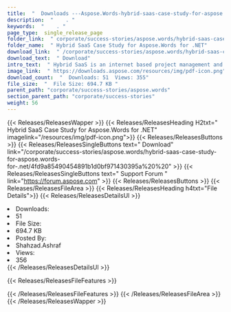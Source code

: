 ```yaml
---
title:  "  Downloads ---Aspose.Words-hybrid-saas-case-study-for-aspose.words-for-.net . " 
description:  "    . " 
keywords:  "    . " 
page_type:  single_release_page
folder_link:  " corporate/success-stories/aspose.words/hybrid-saas-case-study-for-aspose.words-for-.net/"
folder_name:  " Hybrid SaaS Case Study for Aspose.Words for .NET"
download_link:  " /corporate/success-stories/aspose.words/hybrid-saas-case-study-for-aspose.words-for-.net/4fd9a85490454891b1d0bf971430395a"
download_text:  " Download"
intro_text:  " Hybrid SaaS is an internet based project management and customer relation manage..."
image_link:  " https://downloads.aspose.com/resources/img/pdf-icon.png"
download_count:  "  Downloads: 51  Views: 355"
file_size:  "  File Size: 694.7 KB "
parent_path: "corporate/success-stories/aspose.words"
section_parent_path: "corporate/success-stories"
weight: 56 
---
```


{{< Releases/ReleasesWapper >}}
  {{< Releases/ReleasesHeading H2txt=" Hybrid SaaS Case Study for Aspose.Words for .NET" imagelink="/resources/img/pdf-icon.png">}}
  {{< Releases/ReleasesButtons >}}
    {{< Releases/ReleasesSingleButtons text=" Download" link="/corporate/success-stories/aspose.words/hybrid-saas-case-study-for-aspose.words-for-.net/4fd9a85490454891b1d0bf971430395a%20%20" >}}
    {{< Releases/ReleasesSingleButtons text=" Support Forum " link="https://forum.aspose.com" >}}
  {{< Releases/ReleasesButtons >}}
  {{< Releases/ReleasesFileArea >}}
    {{< Releases/ReleasesHeading h4txt="File Details">}}
    {{< Releases/ReleasesDetailsUl >}}
             <li>Downloads:</li><li>51</li><li>File Size:</li><li>694.7 KB</li><li>Posted By:</li><li>Shahzad.Ashraf</li><li>Views:</li><li>356</li>
    {{< /Releases/ReleasesDetailsUl >}}

  {{< Releases/ReleasesFileFeatures >}}
      
  {{< /Releases/ReleasesFileFeatures >}}
 {{< /Releases/ReleasesFileArea >}}
{{< /Releases/ReleasesWapper >}}


